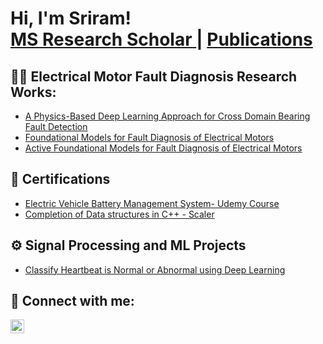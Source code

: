 <h1>Hi, I'm Sriram! <br/><a href="https://www.linkedin.com/in/sriramanbalagan/">MS Research Scholar </a>| <a href="https://scholar.google.com/citations?user=rd_QGm8AAAAJ&hl=en&oi=ao">Publications</a></h1>

<h2>👨‍💻 Electrical Motor Fault Diagnosis Research Works:</h2>

- [A Physics-Based Deep Learning Approach for Cross Domain Bearing Fault Detection](https://github.com/sriram-IITM/Physics-Based-DL-Model)
- [Foundational Models for Fault Diagnosis of Electrical Motors](https://github.com/sriram-IITM/Foundation_Model)
- [Active Foundational Models for Fault Diagnosis of Electrical Motors](https://github.com/sriram-IITM/Active_Foundation_Model)

<h2> 📑 Certifications</h2>

- [Electric Vehicle Battery Management System- Udemy Course](https://drive.google.com/file/d/1_wOAZ_s5OYyezMhS4xJbU0SSDxS4dEqn/view?usp=sharing)
- [Completion of Data structures in C++ - Scaler ](https://moonshot.scaler.com/s/li/Jg87eQ_mQx)

<h2> ⚙️ Signal Processing and ML Projects</h2>

- [Classify Heartbeat is Normal or Abnormal using Deep Learning](https://github.com/sriram-IITM/ECG-Classification)

<h2> 🤳 Connect with me:</h2>

[<img align="left" alt="JoshMadakor | LinkedIn" width="22px" src="https://cdn.jsdelivr.net/npm/simple-icons@v3/icons/linkedin.svg" />][linkedin]




[linkedin]: https://linkedin.com/in/sriramanbalagan
<!--
**joshmadakor1/joshmadakor1** is a ✨ _special_ ✨ repository because its `README.md` (this file) appears on your GitHub profile.

Here are some ideas to get you started:

- 🔭 I’m currently working on ...
- 🌱 I’m currently learning ...
- 👯 I’m looking to collaborate on ...
- 🤔 I’m looking for help with ...
- 💬 Ask me about ...
- 📫 How to reach me: ...
- 😄 Pronouns: ...
- ⚡ Fun fact: ...
-->
